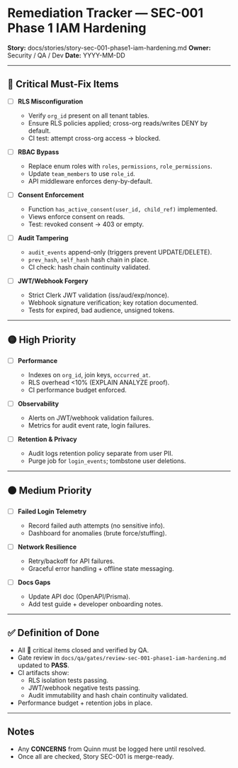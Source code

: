 # Remediation Tracker — SEC-001 Phase 1 IAM Hardening

**Story:** docs/stories/story-sec-001-phase1-iam-hardening.md
**Owner:** Security / QA / Dev
**Date:** YYYY-MM-DD

---

## 🔴 Critical Must-Fix Items
- [ ] **RLS Misconfiguration**
  - Verify `org_id` present on all tenant tables.
  - Ensure RLS policies applied; cross-org reads/writes DENY by default.
  - CI test: attempt cross-org access → blocked.

- [ ] **RBAC Bypass**
  - Replace enum roles with `roles`, `permissions`, `role_permissions`.
  - Update `team_members` to use `role_id`.
  - API middleware enforces deny-by-default.

- [ ] **Consent Enforcement**
  - Function `has_active_consent(user_id, child_ref)` implemented.
  - Views enforce consent on reads.
  - Test: revoked consent → 403 or empty.

- [ ] **Audit Tampering**
  - `audit_events` append-only (triggers prevent UPDATE/DELETE).
  - `prev_hash`, `self_hash` hash chain in place.
  - CI check: hash chain continuity validated.

- [ ] **JWT/Webhook Forgery**
  - Strict Clerk JWT validation (iss/aud/exp/nonce).
  - Webhook signature verification; key rotation documented.
  - Tests for expired, bad audience, unsigned tokens.

---

## 🟡 High Priority
- [ ] **Performance**
  - Indexes on `org_id`, join keys, `occurred_at`.
  - RLS overhead <10% (EXPLAIN ANALYZE proof).
  - CI performance budget enforced.

- [ ] **Observability**
  - Alerts on JWT/webhook validation failures.
  - Metrics for audit event rate, login failures.

- [ ] **Retention & Privacy**
  - Audit logs retention policy separate from user PII.
  - Purge job for `login_events`; tombstone user deletions.

---

## 🟠 Medium Priority
- [ ] **Failed Login Telemetry**
  - Record failed auth attempts (no sensitive info).
  - Dashboard for anomalies (brute force/stuffing).

- [ ] **Network Resilience**
  - Retry/backoff for API failures.
  - Graceful error handling + offline state messaging.

- [ ] **Docs Gaps**
  - Update API doc (OpenAPI/Prisma).
  - Add test guide + developer onboarding notes.

---

## ✅ Definition of Done
- All 🔴 critical items closed and verified by QA.
- Gate review in `docs/qa/gates/review-sec-001-phase1-iam-hardening.md` updated to **PASS**.
- CI artifacts show:
  - RLS isolation tests passing.
  - JWT/webhook negative tests passing.
  - Audit immutability and hash chain continuity validated.
- Performance budget + retention jobs in place.

---

## Notes
- Any **CONCERNS** from Quinn must be logged here until resolved.
- Once all are checked, Story SEC-001 is merge-ready.
